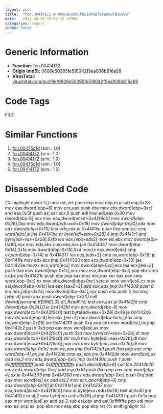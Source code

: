 ```yaml
---
layout: post
title:  "fcn.00414172 @ 0606e50385fe518042f9ea006b816a98"
date:   2021-08-30 15:52:19 +0300
categories: report
index: false
---
```


# Generic Information
- **Function:** fcn.00414172
- **Origin (md5):** 0606e50385fe518042f9ea006b816a98
- **VirusTotal:** [virustotal.com/gui/file/0606e50385fe518042f9ea006b816a98][virustotal_ref]

# Code Tags
<span class="tag" id="FILE">FILE</span>


# Similar Functions

1. [fcn.00475c1d][similar_1_ref] (sim.: 1.0)
2. [fcn.00414172][similar_2_ref] (sim.: 1.0)
3. [fcn.00414172][similar_3_ref] (sim.: 1.0)
4. [fcn.00475c1d][similar_4_ref] (sim.: 1.0)
5. [fcn.00414172][similar_5_ref] (sim.: 1.0)


# Disassembled Code

{% highlight nasm %}
mov edi,edi
push ebp
mov ebp,esp
sub esp,0x28
mov eax,dword[ebp+8]
mov ecx,eax
push ebx
mov ebx,dword[ebp+0xc]
and eax,0x3f
push esi
sar ecx,6
push edi
imul edi,eax,0x30
mov dword[ebp-8],ecx
mov eax,dword[ecx*4+0x42f9c0]
mov dword[ebp-0x28],0xa
mov edx,dword[edi+eax+0x18]
mov dword[ebp-0x20],edx
mov edx,dword[ebp+0x10]
test edx,edx
je 0x4141bc
push 0xa
pop esi
cmp word[ebx],si
jne 0x4141bc
or byte[edi+eax+0x28],4
jmp 0x4141c1
and byte[edi+eax+0x28],0xfb
lea eax,[ebx+edx*2]
mov esi,ebx
mov dword[ebp-0x10],eax
mov edx,ebx
cmp ebx,eax
jae 0x414337
mov dword[ebp-0x14],0x1a
mov dword[ebp-0x18],0xd
movzx eax,word[edx]
cmp ax,word[ebp-0x14]
je 0x414317
lea ecx,[edx+2]
cmp ax,word[ebp-0x18]
je 0x4141fe
mov edx,ecx
jmp 0x414303
cmp ecx,dword[ebp-0x10]
jae 0x41423e
movzx ecx,word[ecx]
mov dword[ebp-0xc],ecx
lea ecx,[esi+2]
push 0xa
mov dword[ebp-0x1c],ecx
mov ecx,dword[ebp-0xc]
pop ebx
cmp cx,bx
jne 0x41421c
push ebx
pop eax
mov ecx,eax
xor eax,eax
cmp word[ebp-0xc],bx
mov ebx,dword[ebp+0xc]
sete al
mov word[esi],cx
mov esi,dword[ebp-0x1c]
lea eax,[eax*2+2]
add edx,eax
jmp 0x414309
push 0
lea eax,[ebp-0x24]
mov dword[ebp-0xc],ecx
push eax
push 2
lea eax,[ebp-4]
push eax
push dword[ebp-0x20]
call dword[sym.imp.KERNEL32.dll_ReadFile]
test eax,eax
je 0x4142fd
cmp dword[ebp-0x24],0
je 0x4142fd
mov ecx,dword[ebp-8]
mov eax,dword[ecx*4+0x42f9c0]
test byte[edi+eax+0x28],0x48
je 0x4142c6
mov dx,word[ebp-4]
lea eax,[esi+2]
mov dword[ebp-0x1c],eax
cmp dx,word[ebp-0x28]
jne 0x414291
push 0xa
pop edx
mov word[esi],dx
jmp 0x4142c2
push 0xd
pop eax
mov word[esi],ax
mov eax,dword[ecx*4+0x42f9c0]
push 0xa
mov byte[edi+eax+0x2a],dl
mov eax,dword[ecx*4+0x42f9c0]
shr dx,8
mov byte[edi+eax+0x2b],dl
mov eax,dword[ecx*4+0x42f9c0]
pop edx
mov byte[edi+eax+0x2c],dl
mov eax,dword[ebp-0x1c]
mov esi,eax
jmp 0x4142d9
push 0xa
pop eax
cmp word[ebp-4],ax
jne 0x4142de
cmp esi,ebx
jne 0x4142de
mov word[esi],ax
add esi,2
mov edx,dword[ebp-0xc]
jmp 0x41430c
push 1
push 0xffffffffffffffff
push 0xfffffffffffffffe
push dword[ebp+8]
call fcn.00414b70
mov edx,dword[ebp-0xc]
add esp,0x10
push 0xa
pop eax
cmp word[ebp-4],ax
je 0x414309
jmp 0x414300
mov edx,dword[ebp-0xc]
push 0xd
pop eax
mov word[esi],ax
add esi,2
mov ecx,dword[ebp-8]
cmp edx,dword[ebp-0x10]
jb 0x4141e1
jmp 0x414337
mov ecx,dword[ecx*4+0x42f9c0]
mov al,byte[ecx+edi+0x28]
test al,0x40
jne 0x41432e
or al,2
mov byte[ecx+edi+0x28],al
jmp 0x414337
push 0x1a
pop eax
mov word[esi],ax
add esi,2
sub esi,ebx
and esi,0xfffffffe
pop edi
mov eax,esi
pop esi
pop ebx
mov esp,ebp
pop ebp
ret
{% endhighlight %}


[similar_1_ref]: /report/fcn.00475c1d@760a45116a518f27b0189aa06ac7598f
[similar_2_ref]: /report/fcn.00414172@773e84b03dfb92871dd754ab3c01c180
[similar_3_ref]: /report/fcn.00414172@1bf3bcaca0e582026c935549bb7d8a33
[similar_4_ref]: /report/fcn.00475c1d@2f57463e398c8086d3043342f205d871
[similar_5_ref]: /report/fcn.00414172@6312517583453b51c66fd5c06a181092
[virustotal_ref]: https://www.virustotal.com/gui/file/0606e50385fe518042f9ea006b816a98